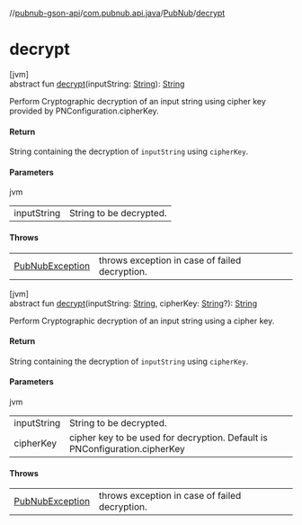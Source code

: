 //[pubnub-gson-api](../../../index.md)/[com.pubnub.api.java](../index.md)/[PubNub](index.md)/[decrypt](decrypt.md)

# decrypt

[jvm]\
abstract fun [decrypt](decrypt.md)(inputString: [String](https://kotlinlang.org/api/core/kotlin-stdlib/kotlin/-string/index.html)): [String](https://kotlinlang.org/api/core/kotlin-stdlib/kotlin/-string/index.html)

Perform Cryptographic decryption of an input string using cipher key provided by PNConfiguration.cipherKey.

#### Return

String containing the decryption of `inputString` using `cipherKey`.

#### Parameters

jvm

| | |
|---|---|
| inputString | String to be decrypted. |

#### Throws

| | |
|---|---|
| [PubNubException](../../../../../pubnub-kotlin/pubnub-kotlin-core-api/pubnub-kotlin-core-api/com.pubnub.api/-pub-nub-exception/index.md) | throws exception in case of failed decryption. |

[jvm]\
abstract fun [decrypt](decrypt.md)(inputString: [String](https://kotlinlang.org/api/core/kotlin-stdlib/kotlin/-string/index.html), cipherKey: [String](https://kotlinlang.org/api/core/kotlin-stdlib/kotlin/-string/index.html)?): [String](https://kotlinlang.org/api/core/kotlin-stdlib/kotlin/-string/index.html)

Perform Cryptographic decryption of an input string using a cipher key.

#### Return

String containing the decryption of `inputString` using `cipherKey`.

#### Parameters

jvm

| | |
|---|---|
| inputString | String to be decrypted. |
| cipherKey | cipher key to be used for decryption. Default is PNConfiguration.cipherKey |

#### Throws

| | |
|---|---|
| [PubNubException](../../../../../pubnub-kotlin/pubnub-kotlin-core-api/pubnub-kotlin-core-api/com.pubnub.api/-pub-nub-exception/index.md) | throws exception in case of failed decryption. |
